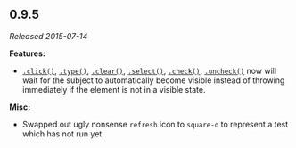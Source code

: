 ## 0.9.5

_Released 2015-07-14_

**Features:**

- [`.click()`](/api/commands/click), [`.type()`](/api/commands/type),
  [`.clear()`](/api/commands/clear), [`.select()`](/api/commands/select),
  [`.check()`](/api/commands/check), [`.uncheck()`](/api/commands/uncheck) now
  will wait for the subject to automatically become visible instead of throwing
  immediately if the element is not in a visible state.

**Misc:**

- Swapped out ugly nonsense `refresh` icon to `square-o` to represent a test
  which has not run yet.
